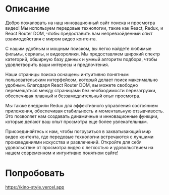 # Описание
Добро пожаловать на наш инновационный сайт поиска и просмотра видео! Мы используем передовые технологии, такие как React, Redux, и React Router DOM, чтобы предоставить вам непревзойденный опыт взаимодействия с миром видео контента.

С нашим удобным и мощным поиском, вы легко найдете любимые фильмы, сериалы, и видеоролики. Мы предоставляем широкий спектр категорий, обширную базу данных и умный алгоритм подбора, чтобы удовлетворить ваши интересы и предпочтения.

Наши страницы поиска оснащены интуитивно понятным пользовательским интерфейсом, который делает поиск максимально удобным. Благодаря React Router DOM, вы можете свободно перемещаться между страницами без необходимости перезагрузки, обеспечивая плавный и беззамедлительный опыт просмотра.

Мы также внедрили Redux для эффективного управления состоянием приложения, обеспечивая стабильность и моментальную отзывчивость. Это позволяет нам создавать динамичные и инновационные функции, которые делают ваш опыт просмотра еще более увлекательным.

Присоединяйтесь к нам, чтобы погрузиться в захватывающий мир видео контента, где передовые технологии встречаются с лучшими произведениями искусства и развлечений. Откройте для себя удовольствие от просмотра видео с легкостью и удовольствием на нашем современном и интуитивно понятном сайте!

# Попробовать
https://kino-style.vercel.app
